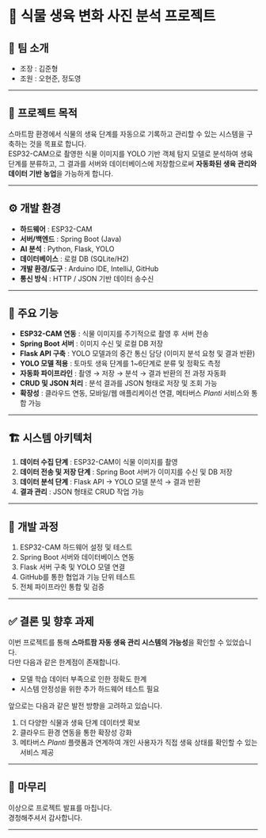 # 🌱 식물 생육 변화 사진 분석 프로젝트

## 👥 팀 소개
- 조장 : 김준형  
- 조원 : 오현준, 정도영  

---

## 📌 프로젝트 목적
스마트팜 환경에서 식물의 생육 단계를 자동으로 기록하고 관리할 수 있는 시스템을 구축하는 것을 목표로 합니다.  
ESP32-CAM으로 촬영한 식물 이미지를 YOLO 기반 객체 탐지 모델로 분석하여 생육 단계를 분류하고, 그 결과를 서버와 데이터베이스에 저장함으로써 **자동화된 생육 관리와 데이터 기반 농업**을 가능하게 합니다.  

---

## ⚙️ 개발 환경
- **하드웨어** : ESP32-CAM  
- **서버/백엔드** : Spring Boot (Java)  
- **AI 분석** : Python, Flask, YOLO  
- **데이터베이스** : 로컬 DB (SQLite/H2)  
- **개발 환경/도구** : Arduino IDE, IntelliJ, GitHub  
- **통신 방식** : HTTP / JSON 기반 데이터 송수신  

---

## 🔑 주요 기능
- **ESP32-CAM 연동** : 식물 이미지를 주기적으로 촬영 후 서버 전송  
- **Spring Boot 서버** : 이미지 수신 및 로컬 DB 저장  
- **Flask API 구축** : YOLO 모델과의 중간 통신 담당 (이미지 분석 요청 및 결과 반환)  
- **YOLO 모델 적용** : 토마토 생육 단계를 1~6단계로 분류 및 정확도 측정  
- **자동화 파이프라인** : 촬영 → 저장 → 분석 → 결과 반환의 전 과정 자동화  
- **CRUD 및 JSON 처리** : 분석 결과를 JSON 형태로 저장 및 조회 가능  
- **확장성** : 클라우드 연동, 모바일/웹 애플리케이션 연결, 메타버스 *Planti* 서비스와 통합 가능  

---

## 🏗️ 시스템 아키텍처
1. **데이터 수집 단계** : ESP32-CAM이 식물 이미지를 촬영  
2. **데이터 전송 및 저장 단계** : Spring Boot 서버가 이미지를 수신 및 DB 저장  
3. **데이터 분석 단계** : Flask API → YOLO 모델 분석 → 결과 반환  
4. **결과 관리** : JSON 형태로 CRUD 작업 가능  

---

## 📝 개발 과정
1. ESP32-CAM 하드웨어 설정 및 테스트  
2. Spring Boot 서버와 데이터베이스 연동  
3. Flask 서버 구축 및 YOLO 모델 연결  
4. GitHub를 통한 협업과 기능 단위 테스트  
5. 전체 파이프라인 통합 및 검증  

---

## ✅ 결론 및 향후 과제
이번 프로젝트를 통해 **스마트팜 자동 생육 관리 시스템의 가능성**을 확인할 수 있었습니다.  
다만 다음과 같은 한계점이 존재합니다.  
- 모델 학습 데이터 부족으로 인한 정확도 한계  
- 시스템 안정성을 위한 추가 하드웨어 테스트 필요  

앞으로는 다음과 같은 발전 방향을 고려하고 있습니다.  
1. 더 다양한 식물과 생육 단계 데이터셋 확보  
2. 클라우드 환경 연동을 통한 확장성 강화  
3. 메타버스 *Planti* 플랫폼과 연계하여 개인 사용자가 직접 생육 상태를 확인할 수 있는 서비스 제공  

---

## 🙏 마무리
이상으로 프로젝트 발표를 마칩니다.  
경청해주셔서 감사합니다.  

---
